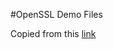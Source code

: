 #OpenSSL Demo Files

Copied from this [link](https://www.cs.columbia.edu/~smb/classes/f20/h_final_project.html)